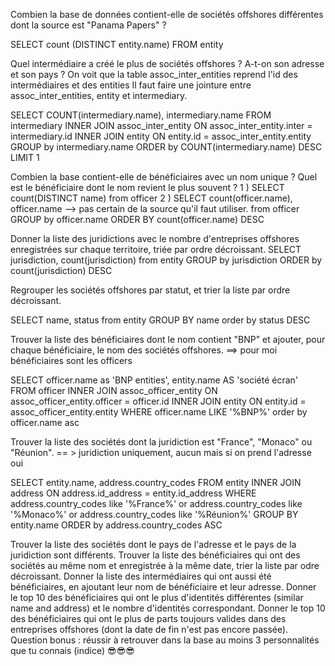 Combien la base de données contient-elle de sociétés offshores différentes dont la source est "Panama Papers" ?

SELECT count (DISTINCT entity.name)
FROM entity



Quel intermédiaire a créé le plus de sociétés offshores ? A-t-on son adresse et son pays ?
On voit que la table assoc_inter_entities reprend l'id des intermédiaires et des entities 
Il faut faire une jointure entre assoc_inter_entities, entity et intermediary. 


SELECT COUNT(intermediary.name), intermediary.name
FROM intermediary
INNER JOIN assoc_inter_entity ON assoc_inter_entity.inter = intermediary.id
INNER JOIN entity ON entity.id = assoc_inter_entity.entity
GROUP by intermediary.name 
ORDER by COUNT(intermediary.name) DESC
LIMIT 1





Combien la base contient-elle de bénéficiaires avec un nom unique ? Quel est le bénéficiaire dont le nom revient le plus souvent ?
1 ) SELECT count(DISTINCT name) from officer
2 ) SELECT count(officer.name), officer.name --> pas certain de la source qu'il faut utiliser. 
from officer
GROUP by officer.name
ORDER BY count(officer.name) DESC



Donner la liste des juridictions avec le nombre d'entreprises offshores enregistrées sur chaque territoire, triée par ordre décroissant.
SELECT jurisdiction, count(jurisdiction)
from entity
GROUP by jurisdiction
ORDER by count(jurisdiction) DESC




Regrouper les sociétés offshores par statut, et trier la liste par ordre décroissant.

SELECT name, status
from entity
GROUP BY name
order by status DESC


Trouver la liste des bénéficiaires dont le nom contient "BNP" et ajouter, pour chaque bénéficiaire, le nom des sociétés offshores. ==> pour moi bénéficiaires sont les officers 

SELECT officer.name as 'BNP entities', entity.name AS 'société écran'
FROM officer
INNER JOIN assoc_officer_entity ON assoc_officer_entity.officer = officer.id
INNER JOIN entity ON entity.id = assoc_officer_entity.entity
WHERE officer.name LIKE '%BNP%'
order by officer.name asc



Trouver la liste des sociétés dont la juridiction est "France", "Monaco" ou "Réunion". == > juridiction uniquement, aucun mais si on prend l'adresse oui

SELECT entity.name, address.country_codes
FROM entity
INNER JOIN address ON address.id_address = entity.id_address
WHERE address.country_codes like '%France%' or address.country_codes like '%Monaco%' or address.country_codes like '%Réunion%'
GROUP BY entity.name
ORDER by address.country_codes ASC



Trouver la liste des sociétés dont le pays de l'adresse et le pays de la juridiction sont différents.
Trouver la liste des bénéficiaires qui ont des sociétés au même nom et enregistrée à la même date, trier la liste par odre décroissant.
Donner la liste des intermédiaires qui ont aussi été bénéficiaires, en ajoutant leur nom de bénéficiaire et leur adresse.
Donner le top 10 des bénéficiaires qui ont le plus d'identités différentes (similar name and address) et le nombre d'identités correspondant.
Donner le top 10 des bénéficiaires qui ont le plus de parts toujours valides dans des entreprises offshores (dont la date de fin n'est pas encore passée).
Question bonus : réussir à retrouver dans la base au moins 3 personnalités que tu connais (indice) 😎😎😎
